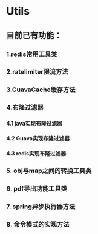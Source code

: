 # Utils
## 目前已有功能：
### 1.redis常用工具类
### 2.ratelimiter限流方法
### 3.GuavaCache缓存方法
### 4.布隆过滤器
#### 4.1 java实现布隆过滤器
#### 4.2 Guava实现布隆过滤器
#### 4.3 redis实现布隆过滤器
### 5. obj与map之间的转换工具类
### 6. pdf导出功能工具类
### 7. spring异步执行器方法
### 8. 命令模式的实现方法
